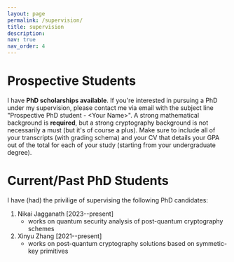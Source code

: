 ```yaml
---
layout: page
permalink: /supervision/
title: supervision
description:
nav: true
nav_order: 4
---
```



# Prospective Students

I have **PhD scholarships available**. If you're interested in pursuing a PhD under my supervision, please contact me via email with the subject line "Prospective PhD student - \<Your Name\>". A strong mathematical background is **required**, but a strong cryptography background is not necessarily a must (but it's of course a plus). Make sure to include all of your transcripts (with grading schema) and your CV that details your GPA out of the total for each of your study (starting from your undergraduate degree).


# Current/Past PhD Students

I have (had) the privilige of supervising the following PhD candidates:


1. Nikai Jagganath \[2023--present\]
	- works on quantum security analysis of post-quantum cryptography schemes 
1. Xinyu Zhang \[2021--present\]
	- works on post-quantum cryptography solutions based on symmetic-key primitives
